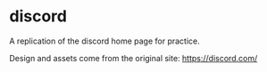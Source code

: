 # discord

A replication of the discord home page for practice.

Design and assets come from the original site: https://discord.com/
